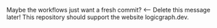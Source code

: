 Maybe the workflows just want a fresh commit? <-- Delete this message later!
This repository should support the website logicgraph.dev. 
